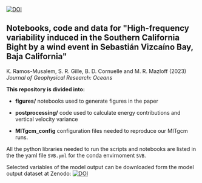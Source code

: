 [![DOI](https://zenodo.org/badge/620620029.svg)](https://zenodo.org/badge/latestdoi/620620029)

## Notebooks, code and data for "High-frequency variability induced in the Southern California Bight by a wind event in Sebastián Vizcaíno Bay, Baja California"
K. Ramos-Musalem, S. R. Gille, B. D. Cornuelle and M. R. Mazloff (2023) <br/>   *Journal of Geophysical Research: Oceans*   



**This repository is divided into:**

* **figures/**  notebooks used to generate figures in the paper

* **postprocessing/** code used to calculate energy contributions and vertical velocity variance

* **MITgcm_config**  configuration files needed to reproduce our MITgcm runs.

All the python libraries needed to run the scripts and notebooks are listed in the the yaml file ```SVB.yml``` for the conda envirnoment ```SVB```.

Selected variables of the model output can be downloaded form the model output dataset at Zenodo: [![DOI](https://zenodo.org/badge/DOI/10.5281/zenodo.7933674.svg)](https://doi.org/10.5281/zenodo.7933674)
